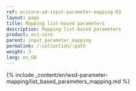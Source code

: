 ```yaml
---
ref: ecscore-wd-input-parameter-mapping-03
layout: page
title: Mapping list-based parameters
description: Mapping list-based parameters
product: ecs-core
parent: input_parameter_mapping
permalink: /:collection/:path
weight: 3
lang: en_GB
---
```


{% include _content/en/wsd-parameter-mapping/list_based_parameters_mapping.md %}
